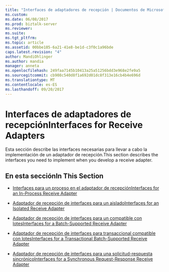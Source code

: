 ```yaml
---
title: "Interfaces de adaptadores de recepción | Documentos de Microsoft"
ms.custom: 
ms.date: 06/08/2017
ms.prod: biztalk-server
ms.reviewer: 
ms.suite: 
ms.tgt_pltfrm: 
ms.topic: article
ms.assetid: 00bbe185-6a21-41e8-be1d-c3f0c1a96bde
caps.latest.revision: "4"
author: MandiOhlinger
ms.author: mandia
manager: anneta
ms.openlocfilehash: 249faa7145b10413a25a51256bdd3e968e2fe9a5
ms.sourcegitcommit: cb908c540d8f1a692d01dc8f313e16cb4b4e696d
ms.translationtype: MT
ms.contentlocale: es-ES
ms.lasthandoff: 09/20/2017
---
```

# <a name="interfaces-for-receive-adapters"></a><span data-ttu-id="baaeb-102">Interfaces de adaptadores de recepción</span><span class="sxs-lookup"><span data-stu-id="baaeb-102">Interfaces for Receive Adapters</span></span>
<span data-ttu-id="baaeb-103">Esta sección describe las interfaces necesarias para llevar a cabo la implementación de un adaptador de recepción.</span><span class="sxs-lookup"><span data-stu-id="baaeb-103">This section describes the interfaces you need to implement when you develop a receive adapter.</span></span>  
  
## <a name="in-this-section"></a><span data-ttu-id="baaeb-104">En esta sección</span><span class="sxs-lookup"><span data-stu-id="baaeb-104">In This Section</span></span>  
  
-   [<span data-ttu-id="baaeb-105">Interfaces para un proceso en el adaptador de recepción</span><span class="sxs-lookup"><span data-stu-id="baaeb-105">Interfaces for an In-Process Receive Adapter</span></span>](../core/interfaces-for-an-in-process-receive-adapter.md)  
  
-   [<span data-ttu-id="baaeb-106">Adaptador de recepción de interfaces para un aislado</span><span class="sxs-lookup"><span data-stu-id="baaeb-106">Interfaces for an Isolated Receive Adapter</span></span>](../core/interfaces-for-an-isolated-receive-adapter.md)  
  
-   [<span data-ttu-id="baaeb-107">Adaptador de recepción de interfaces para un compatible con lotes</span><span class="sxs-lookup"><span data-stu-id="baaeb-107">Interfaces for a Batch-Supported Receive Adapter</span></span>](../core/interfaces-for-a-batch-supported-receive-adapter.md)  
  
-   [<span data-ttu-id="baaeb-108">Adaptador de recepción de interfaces para transaccional compatible con lotes</span><span class="sxs-lookup"><span data-stu-id="baaeb-108">Interfaces for a Transactional Batch-Supported Receive Adapter</span></span>](../core/interfaces-for-a-transactional-batch-supported-receive-adapter.md)  
  
-   [<span data-ttu-id="baaeb-109">Adaptador de recepción de interfaces para una solicitud-respuesta sincrónico</span><span class="sxs-lookup"><span data-stu-id="baaeb-109">Interfaces for a Synchronous Request-Response Receive Adapter</span></span>](../core/interfaces-for-a-synchronous-request-response-receive-adapter.md)